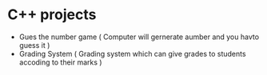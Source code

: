 # C++ projects 
- Gues the number game ( Computer will gernerate aumber and you havto guess it )
- Grading System ( Grading system which can give grades to students accoding to their marks )
